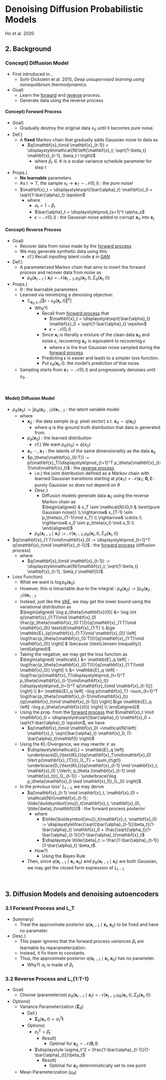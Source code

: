 # Denoising Diffusion Probabilistic Models
Ho et al. 2020

## 2. Background
### Concept) Diffusion Model
- First introduced in...
  - Sohl-Dickstein et al. 2015, *Deep unsupervised learning using nonequilibrium thermodynamics.*
- Goal)
  - Learn the [forward](#concept-forward-process) and [reverse](#concept-reverse-process) process.
  - Generate data using the reverse process

#### Concept) Forward Process
- Goal)
  - Gradually destroy the original data $`x_0`$ until it becomes pure noise.
- Def.)
  - A **fixed** Markov chain that gradually adds Gaussian noise to data as
    - $`q(\mathbf{x}_t\mid \mathbf{x}_{t-1}) = \displaystyle\mathcal{N}\left(\mathbf{x}_t; \sqrt{1-\beta_t} \mathbf{x}_{t-1}, \beta_t I \right)`$
      - where $`\beta_t\in\mathbb{R}`$ is a scalar variance schedule parameter for step $`t`$
- Props.)
  - **No learnable** parameters
  - As $`t\to T`$, the sample $`x_t \rightarrow \mathbf{x}_T\sim\mathcal{N}(0,I)`$ : the pure noise!
  - $`\mathbf{x}_t = \displaystyle\sqrt{\bar{\alpha}_t} \mathbf{x}_0 + \sqrt{1-\bar{\alpha}_t} \epsilon`$
    - where 
      - $`\alpha_t = 1-\beta_t`$
      - $`\bar{\alpha}_t = \displaystyle\prod_{s=1}^t \alpha_s`$
      - $`\epsilon\sim\mathcal{N}(0,I)`$ : the Gaussian noise added to corrupt $`\mathbf{x}_0`$ into $`\mathbf{x}_t`$

#### Concept) Reverse Process
- Goal)
  - Recover data from noise made by the [forward process](#concept-forward-process)
  - We may generate synthetic data using this.
    - cf.) Recall inputting latent code $`\mathbf{z}`$ in [GAN](../../250908_style_gan/paper_note_gan.md)
- Def.)
  - A parameterized Markov chain that aims to invert the forward process and recover data from noise as
    - $`p_\theta(\mathbf{x}_{t-1}\mid \mathbf{x}_t) = \mathcal{N}(\mathbf{x}_{t-1}; \mu_\theta(\mathbf{x}_t, t), \Sigma_\theta(\mathbf{x}_t, t))`$
- Props.)
  - $`\theta`$ : the learnable parameters
  - Learned via minimizing a denoising objective:
    - $`\mathbb{E}_{\mathbf{x}_0,\epsilon,t} \left[ \Vert \epsilon - \epsilon_\theta(\mathbf{x}_t, t) \Vert^2 \right]`$
      - Why?)
        - Recall from [forward process](#concept-forward-process) that 
          - $`\mathbf{x}_t = \displaystyle\sqrt{\bar{\alpha}_t} \mathbf{x}_0 + \sqrt{1-\bar{\alpha}_t} \epsilon`$ 
          - $`\epsilon\sim\mathcal{N}(0,I)`$
        - Since $`\mathbf{x}_t`$ is literally a mixture of the clean data $`\mathbf{x}_0`$ and noise $`\epsilon`$, recovering $`\mathbf{x}_0`$ is equivalent to recovering $`\epsilon`$ 
          - where $`\epsilon`$ is the true Gaussian noise sampled during the [forward process](#concept-forward-process)
        - Predicting $`\epsilon`$ is easier and leads to a simpler loss function.
        - Put $`\epsilon_\theta(\mathbf{x}_t, t)`$: the model’s prediction of that noise.
  - Sampling starts from $`\mathbf{x}_T \sim \mathcal{N}(0,I)`$ and progressively denoises until $x_0$.

<br>

#### Model) Diffusion Model
- $`p_\theta(\mathbf{x}_0) := \displaystyle\int p_\theta(\mathbf{x}_{0:T}) \text{d} \mathbf{x}_{1:T}`$ : the latent variable model
  - where
    - $`\mathbf{x}_0`$ : the data sample (e.g. pixel vector) s.t. $`\mathbf{x}_0\sim q(\mathbf{x}_0)`$
      - where $`q`$ is the ground truth distribution that data is generated from.
    - $`p_\theta(\mathbf{x}_0)`$ : the learned distribution
      - cf.) We want $`p_\theta(x_0) \approx q(x_0)`$
    - $`\mathbf{x}_1,\cdots,\mathbf{x}_T`$ : the latents of the same dimensionality as the data $`\mathbf{x}_0`$
    - $`p_\theta(\mathbf{x}_{0:T}) := p(\mathbf{x}_T)\displaystyle\prod_{t=1}^T p_\theta(\mathbf{x}_{t-1}\mid\mathbf{x}_t)`$ : the [reverse process](#concept-reverse-process)
      - i.e.) the joint distribution defined as a Markov chain with learned Gaussian transitions starting at $`p(\mathbf{x}_T) = \mathcal{N}(\mathbf{x}_T; \mathbf{0, I})`$ : purely Gaussian so does not depend on $`\theta`$
      - Desc.)
        - Diffusion models generate data $`\mathbf{x}_0`$ using the reverse Markov chain as   
          $`\begin{aligned}
              & x_T \sim \mathcal{N}(0,I) & \text{(pure Gaussian noise)} \\
              \rightarrow& x_{T-1} \sim p_\theta(x_{T-1}\mid x_T) \\
              \rightarrow& \cdots \\
              \rightarrow& x_0 \sim p_\theta(x_0 \mid x_1) \\
          \end{aligned}`$
      - $`p_\theta(\mathbf{x}_{t-1}\mid\mathbf{x}_t) := \mathcal{N}(\mathbf{x}_{t-1}; \mu_\theta(\mathbf{x}_t, t), \Sigma_\theta(\mathbf{x}_t, t))`$
- $`q(\mathbf{x}_{1:T}\mid\mathbf{x}_0) := \displaystyle\prod_{t=1}^T q(\mathbf{x}_t\mid \mathbf{x}_{t-1})`$ : the [forward process](#concept-forward-process) (diffusion process)   
  - where
    - $`q(\mathbf{x}_t\mid \mathbf{x}_{t-1}) := \displaystyle\mathcal{N}(\mathbf{x}_t; \sqrt{1-\beta_t} \mathbf{x}_{t-1}, \beta_t \mathbf{I})`$
- Loss Function)
  - What we want is $`\log p_\theta(\mathbf{x}_0)`$.
  - However, this is intractable due to the integral : $`p_\theta(\mathbf{x}_0) := \displaystyle\int p_\theta(\mathbf{x}_{0:T}) \text{d} \mathbf{x}_{1:T}`$
  - Instead, just like the [VAE](../../250917_vae/paper_note.md), we may get the lower bound using the variational distribution as   
    $`\begin{aligned}
        \log p_\theta(\mathbf{x}{0})
        &= \log \int q(\mathbf{x}_{1:T}\mid \mathbf{x}_0) \frac{p_\theta(\mathbf{x}_{0:T})}{q(\mathbf{x}_{1:T}\mid \mathbf{x}_0)} \text{d}\mathbf{x}_{1:T} \\
        &\ge \mathbb{E}_{q(\mathbf{x}_{1:T}\mid \mathbf{x}_0)} \left[ \log\frac{p_\theta(\mathbf{x}_{0:T})}{q(\mathbf{x}_{1:T}\mid \mathbf{x}_0)} \right] & \because (\text{Jensen Inequality})
    \end{aligned}`$
  - Taking the negative, we may get the loss function as   
    $`\begin{aligned}
        \mathcal{L} &= \mathbb{E}_q \left[ -\log\frac{p_\theta(\mathbf{x}_{0:T})}{q(\mathbf{x}_{1:T}\mid \mathbf{x}_0)} \right] \\
        &= \mathbb{E}_q \left[ -\log\frac{p(\mathbf{x}_T)\displaystyle\prod_{t=1}^T p_\theta(\mathbf{x}_{t-1}\mid\mathbf{x}_t)}{\displaystyle\prod_{t=1}^T q(\mathbf{x}_t\mid \mathbf{x}_{t-1})} \right] \\
        &= \mathbb{E}_q \left[ -\log p(\mathbf{x}_T) -\sum_{t=1}^T \log\frac{p_\theta(\mathbf{x}_{t-1}\mid\mathbf{x}_t)}{q(\mathbf{x}_t\mid \mathbf{x}_{t-1})} \right] &\ge \mathbb{E}_q \left[ -\log p_\theta(\mathbf{x}{0}) \right] \\
    \end{aligned}`$
  - Using the prop. from the [forward process](#concept-forward-process) that $`\mathbf{x}_t \mid \mathbf{x}_0 = \displaystyle\sqrt{\bar{\alpha}_t} \mathbf{x}_0 + \sqrt{1-\bar{\alpha}_t} \epsilon`$, we have   
    - $`q(\mathbf{x}_t\mid \mathbf{x}_0) =\mathcal{N}\left( \mathbf{x}_t; \sqrt{\bar{\alpha}_t} \mathbf{x}_0, (1-\bar{\alpha}_t)\mathbf{I} \right)`$
  - Using the KL-Divergence, we may rewrite $`\mathcal{L}`$ as
    - $`\displaystyle\mathcal{L} = \mathbb{E}_q \left[ \underbrace{D_{\text{KL}}(q(\mathbf{x}_T\mid\mathbf{x}_0) \Vert p(\mathbf{x}_{T}))}_{L_T} + \sum_{t\gt1} \underbrace{D_{\text{KL}}(q(\mathbf{x}_{t-1} \mid \mathbf{x}_t, \mathbf{x}_0) \;\Vert\; p_\theta (\mathbf{x}_{t-1} \mid \mathbf{x}_t))}_{L_{t-1}} - \underbrace{\log p_\theta(\mathbf{x}_0 \mid \mathbf{x}_1)}_{L_0} \right]`$
  - In the previous loss' $`L_{t-1}`$, we may derive
    - $`q(\mathbf{x}_{t-1} \mid \mathbf{x}_t, \mathbf{x}_0) = \mathcal{N}(\mathbf{x}_{t-1}; \tilde{\boldsymbol{\mu}}_t(\mathbf{x}_t, \mathbf{x}_0), \tilde{\beta}_t\mathbf{I})`$ : the forward process posterior
      - where
        - $`\tilde{\boldsymbol{\mu}}_t(\mathbf{x}_t, \mathbf{x}_0) := \displaystyle\frac{\sqrt{\bar{\alpha}_{t-1}}\beta_t}{1-\bar{\alpha}_t} \mathbf{x}_0 + \frac{\sqrt{\alpha_t}(1-\bar{\alpha}_{t-1})}{1-\bar{\alpha}_t}\mathbf{x}_t`$
        - $`\displaystyle \tilde{\beta}_t := \frac{1-\bar{\alpha}_{t-1}}{1-\bar{\alpha}_t} \beta_t`$
      - How?)
        - Using the Bayes Rule
    - Then, since $`q(\mathbf{x}_{t-1} \mid \mathbf{x}_t, \mathbf{x}_0)`$ and $`p_\theta (\mathbf{x}_{t-1} \mid \mathbf{x}_t)`$ are both Gaussian, we may get the closed form expression of $`L_{t-1}`$

<br>

## 3. Diffusion Models and denoising autoencoders
### 3.1 Forward Process and L_T
- Summary)
  - Treat the approximate posterior $`q(\mathbf{x}_{t-1} \mid \mathbf{x}_t, \mathbf{x}_0)`$ to be fixed and have no parameter.
- Desc.)
  - This paper ignores that the forward process variances $`\beta_t`$ are learnable by reparameterization.
  - Instead, it fix them to constants.
  - Thus, the approximate posterior $`q(\mathbf{x}_{t-1} \mid \mathbf{x}_t, \mathbf{x}_0)`$ has no parameter.
    - Why?) $`\alpha_t`$ is made of $`\beta_t`$

### 3.2 Reverse Process and L_{1:T-1}
- Goal)
  - Choose (parameterize) $`p_\theta(\mathbf{x}_{t-1}\mid \mathbf{x}_t) = \mathcal{N}(\mathbf{x}_{t-1}; \mu_\theta(\mathbf{x}_t, t), \Sigma_\theta(\mathbf{x}_t, t))`$
- Options)
  - Variance Parameterization $`(\boldsymbol{\Sigma}_\theta)`$
    - Def.)
      - $`\displaystyle\boldsymbol{\Sigma}_\theta(\mathbf{x}_t, t) = \sigma_t^2 \mathbf{I}`$
    - Options)
      - $`\displaystyle \sigma_t^2 = \tilde{\beta}_t`$
        - Result)
          - Optimal for $`\mathbf{x}_0\sim\mathcal{N}(\mathbf{0, I})`$
      - $`\displaystyle \sigma_t^2 = \frac{1-\bar{\alpha}_{t-1}}{1-\bar{\alpha}_{t}}\beta_t`$
        - Result)
          - Optimal for $`\mathbf{x}_0`$ deterministically set to one point
  - Mean Parameterization $`(\mu_\theta)`$